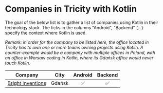 # Companies in Tricity with Kotlin

The goal of the below list is to gather a list of companies using Kotlin in their technology stack. The ticks in the columns "Android", "Backend" (...) specify the context where Kotlin is used.

_Remark: in order for the company to be listed here, the office located in Tricity has to own one or more teams owning projects using Kotlin. A counter-example would be a company with multiple offices in Poland, with an office in Warsaw coding in Kotlin, where its Gdańsk office would never touch Kotlin._

| Company                                                                 | City        | Android | Backend |
|-------------------------------------------------------------------------|-------------|:-------:|:-------:|
| [Bright Inventions](https://brightinventions.pl/)                       | Gdańsk      | ✅      | ✅       |
